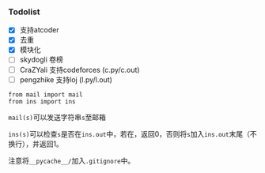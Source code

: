 ### Todolist

- [x] 支持atcoder
- [x] 去重
- [x] 模块化
- [ ] skydogli 卷榜
- [ ] CraZYali 支持codeforces (c.py/c.out)
- [ ] pengzhike 支持loj (l.py/l.out)

```python3
from mail import mail
from ins import ins
```

`mail(s)`可以发送字符串`s`至邮箱

`ins(s)`可以检查`s`是否在`ins.out`中，若在，返回$0$，否则将`s`加入`ins.out`末尾（不换行），并返回$1$。

注意将`__pycache__/`加入`.gitignore`中。
